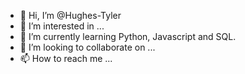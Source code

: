 - 👋 Hi, I’m @Hughes-Tyler
- 👀 I’m interested in ...
- 🌱 I’m currently learning Python, Javascript and SQL.
- 💞️ I’m looking to collaborate on ...
- 📫 How to reach me ...

<!---
Hughes-Tyler/Hughes-Tyler is a ✨ special ✨ repository because its `README.md` (this file) appears on your GitHub profile.
You can click the Preview link to take a look at your changes.
--->
